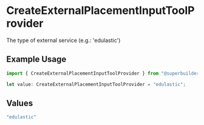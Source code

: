 # CreateExternalPlacementInputToolProvider

The type of external service (e.g.: 'edulastic')

## Example Usage

```typescript
import { CreateExternalPlacementInputToolProvider } from "@superbuilders/powerpath/models/components";

let value: CreateExternalPlacementInputToolProvider = "edulastic";
```

## Values

```typescript
"edulastic"
```